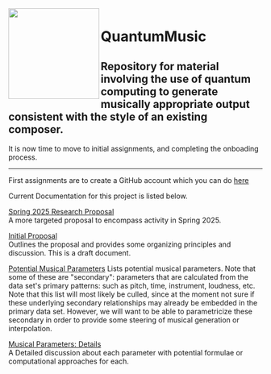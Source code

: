 
<img align="left" src= "/assets/images/Music%20and%20Feynman%20illustration%20DALL%C2%B7E%202024-11-25%2010.20.35.png" width="180">

# QuantumMusic 

Repository for material involving the use of quantum computing to generate musically appropriate output consistent with the style of  an existing composer.  
---
It is now time to move to initial assignments, and completing the onboading process.



---
First assignments are to create a GitHub account which you can do [here](https://docs.github.com/en/get-started/start-your-journey/creating-an-account-on-github)

Current Documentation for this project is listed below.  

[Spring 2025 Research Proposal](https://github.com/CHI-CityTech/QuantumMusic/blob/main/Proposals/Quantum_Music_Proposal_Spring_2025.md)  
A more targeted proposal to encompass activity in Spring 2025.

[Initial Proposal](https://github.com/CHI-CityTech/QuantumMusic/blob/main/Proposals/InitialProposal.md)  
Outlines the proposal and provides some organizing principles and discussion.  This is a draft document.  

[Potential Musical Parameters](https://github.com/CHI-CityTech/QuantumMusic/blob/main/docs/music/Potential-Musical-Parameters.md)
Lists potential musical parameters.  Note that some of these are "secondary":  parameters that are calculated from the data set's primary patterns: such as pitch, time, instrument, loudness, etc.  Note that this list will most likely be culled, since at the moment not sure if these underlying secondary relationships may already be embedded in the primary data set.  However, we will want to be able to parametricize these secondary in order to provide some steering of musical generation or interpolation.

[Musical Parameters: Details](https://github.com/CHI-CityTech/QuantumMusic/blob/main/docs/music/musicalParameterDetails.md)  
A Detailed discussion about each parameter with potential formulae or computational approaches for each.
